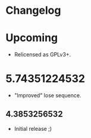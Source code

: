 # Changelog

# Upcoming

- Relicensed as GPLv3+.

# 5.74351224532

- "Improved" lose sequence.

## 4.3853256532

- Initial release ;)
